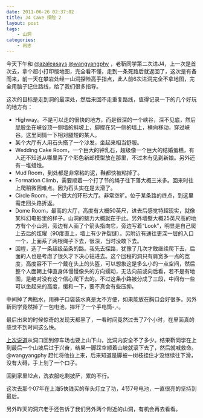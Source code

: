 ```yaml
---
date: 2011-06-26 02:37:02
title: J4 Cave 探险 2
layout: post
tags:
    - 山洞
categories:
    - 网志
---
```

今天下午和 <a href="http://twitter.com/azaleasays">@azaleasays</a> <a href="http://twitter.com/wangyangphy">@wangyangphy</a> ，老靳同学第二次进J4，上一次是首次去，拿个超小打印版地图，完全看不懂，走到一条死路后就返回了，这次是有备而来，前一天在攀岩处经一山洞探险高手指点，此人前6次进洞完全不拿地图，完全用脑子记住路线，给了我们很多指导。

这次的目标是走到洞的最深处，然后来回不走重复路线，值得记录一下的几个好玩的地方有：
<ul>
	<li>Highway。不是可以走的很快的地方，而是很深的一个峡谷，深不见底，然后屁股坐在峡谷顶一侧墙的斜坡上，脚撑在另一侧的墙上，横向移动，穿过峡谷。这里同情一下相对腿短的某人。</li>
	<li>某个大厅有人用石头搭了一个沙发，坐起来相当舒服。</li>
	<li>Wedding Cake Room，一个巨大的钟乳石，超级像一个巨大的结婚蛋糕，有人还不知道从哪里弄了个彩色新郎模型放在那里，不过木有见到新娘。另外还有一堆蜡烛。</li>
	<li>Mud Room，到处都是非常粘的泥，鞋都快被粘掉了。</li>
	<li>Formation Climb，需要顺着一个打了节的绳子往下落大概三米多。回来时往上爬稍微困难点。因为石头实在是太滑了。</li>
	<li>Circle Room，一个很大的环形大厅。非常空旷。位于某条路的终点，到这里需走回头路折返。</li>
	<li>Dome Room，最高的大厅，高度有大概50英尺，进去后感觉特超现实，就像某科幻电影里的样子。山洞的魅力大概就在于此。另外墙壁大概25英尺高的地方有个小山洞，旁边有人画了个箭头指向它，旁边写着“Look”，明显是自己爬上去后的炫耀（90度直上，墙上有少许裂缝）。另附近有通往更深一层的入口一个，上面系了两根绳子下去，很深，当时没敢下去。</li>
	<li>回程，选了一条超级苗条的路。我先去探路，犹豫了几次才敢继续爬下去，后面的人也是考虑了很久才下决心钻进去。这个回程的洞只有肩宽多一点的宽度，高度容不下一个戴在头上的头盔，可以想象这是多么小的一点空间，然后整个人面朝上伸直身体慢慢像头的方向蠕动，无法向前或向后看，若不是有地图，是绝对没有这个信心爬下去的。不过这条小路被分成了三段，中间有一些可以坐起来的高度，缓和一下，要不真会有些压抑。</li>
</ul>
中间掉了两瓶水，用裤子口袋装水真是太不方便，如果能放在胸口会好很多。另外靳同学竟然掉了一包电池，摔坏了一个手电筒-,-。

最后出来的时候惊奇的发现天都黑了，一看时间竟然过去了7个小时，在里面真的感觉不到时间这么快。

<a title="J4洞穴探险 1" href="http://ztpala.com/2011/06/19/j4-cave-1/">上次说道</a>从洞口回到停车场也要上山下山，比洞内安全不了多少。结果靳同学在上到最后一个山坡后过于兴奋，结果一脚踩空顺着山坡就滚下去了，然后就喊救命。@wangyangphy 赶忙将他拉上来，后来知道是脚被一树枝挂住才没继续往下滑，没有大碍，手上划了一个口子。

回到家里12点，洗衣服吃剩披萨，累的不行。

这次去那个07年在上海5快钱买的车头灯立了功，4节7号电池，一直很亮的坚持到最后。

另外昨天的洞穴老手还告诉了我们另外两个附近的山洞，有机会再去看看。